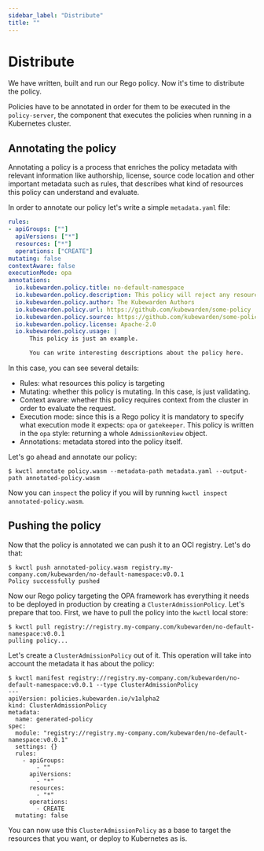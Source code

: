 ```yaml
---
sidebar_label: "Distribute"
title: ""
---
```


<head>
  <link rel="canonical" href="https://docs.kubewarden.io/writing-policies/rego/open-policy-agent/distribute"/>
</head>

# Distribute

We have written, built and run our Rego policy. Now it's time to
distribute the policy.

Policies have to be annotated in order for them to be executed in the
`policy-server`, the component that executes the policies when running
in a Kubernetes cluster.

## Annotating the policy

Annotating a policy is a process that enriches the policy metadata
with relevant information like authorship, license, source code
location and other important metadata such as rules, that describes
what kind of resources this policy can understand and evaluate.

In order to annotate our policy let's write a simple `metadata.yaml`
file:

```yaml
rules:
- apiGroups: [""]
  apiVersions: ["*"]
  resources: ["*"]
  operations: ["CREATE"]
mutating: false
contextAware: false
executionMode: opa
annotations:
  io.kubewarden.policy.title: no-default-namespace
  io.kubewarden.policy.description: This policy will reject any resource created inside the default namespace
  io.kubewarden.policy.author: The Kubewarden Authors
  io.kubewarden.policy.url: https://github.com/kubewarden/some-policy
  io.kubewarden.policy.source: https://github.com/kubewarden/some-policy
  io.kubewarden.policy.license: Apache-2.0
  io.kubewarden.policy.usage: |
      This policy is just an example.

      You can write interesting descriptions about the policy here.
```

In this case, you can see several details:

- Rules: what resources this policy is targeting
- Mutating: whether this policy is mutating. In this case, is just
validating.
- Context aware: whether this policy requires context from the
cluster in order to evaluate the request.
- Execution mode: since this is a Rego policy it is mandatory to
specify what execution mode it expects: `opa` or `gatekeeper`. This
policy is written in the `opa` style: returning a whole
`AdmissionReview` object.
- Annotations: metadata stored into the policy itself.

Let's go ahead and annotate our policy:

```console
$ kwctl annotate policy.wasm --metadata-path metadata.yaml --output-path annotated-policy.wasm
```

Now you can `inspect` the policy if you will by running `kwctl inspect annotated-policy.wasm`.

## Pushing the policy

Now that the policy is annotated we can push it to an OCI
registry. Let's do that:

```console
$ kwctl push annotated-policy.wasm registry.my-company.com/kubewarden/no-default-namespace:v0.0.1
Policy successfully pushed
```

Now our Rego policy targeting the OPA framework has everything it
needs to be deployed in production by creating a
`ClusterAdmissionPolicy`. Let's prepare that too. First, we have to
pull the policy into the `kwctl` local store:

```console
$ kwctl pull registry://registry.my-company.com/kubewarden/no-default-namespace:v0.0.1
pulling policy...
```

Let's create a `ClusterAdmissionPolicy` out of it. This operation will
take into account the metadata it has about the policy:

```console
$ kwctl manifest registry://registry.my-company.com/kubewarden/no-default-namespace:v0.0.1 --type ClusterAdmissionPolicy
---
apiVersion: policies.kubewarden.io/v1alpha2
kind: ClusterAdmissionPolicy
metadata:
  name: generated-policy
spec:
  module: "registry://registry.my-company.com/kubewarden/no-default-namespace:v0.0.1"
  settings: {}
  rules:
    - apiGroups:
        - ""
      apiVersions:
        - "*"
      resources:
        - "*"
      operations:
        - CREATE
  mutating: false
```

You can now use this `ClusterAdmissionPolicy` as a base to target the
resources that you want, or deploy to Kubernetes as is.
